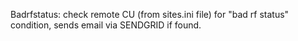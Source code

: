Badrfstatus: check remote CU (from sites.ini file) for "bad rf status" condition, sends email via SENDGRID if found.
